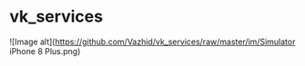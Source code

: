 # vk_services
![Image alt](https://github.com/Vazhid/vk_services/raw/master/im/Simulator iPhone 8 Plus.png)
